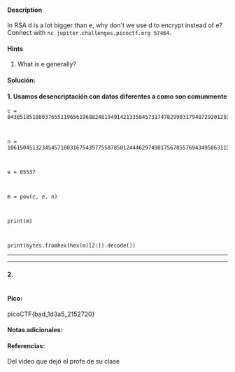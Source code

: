 
#### Description
In RSA d is a lot bigger than e, why don't we use d to encrypt instead of e? Connect with `nc jupiter.challenges.picoctf.org 57464`.

#### Hints 
1. What is e generally?


#### Solución:

#### 1. Usamos desencriptación con datos diferentes a como son comunmente

````
c = 84305185188037655119656196882481949142133584573174782990317948729201259426931147702172808136114564270021738864117096364220557407107344422671336027551603850961765035351862525562878226773336509302574483738248675785926927521244102289635286511187399412246823726455590997657904347722686841248626075229352705933036

  

n = 106150451323454571003167543977558785012444629749817567855769434958631156938398773535613122267212599085048107602456280687428185421831463464979918185242025008560668863728325408330415946608692414279449714196347185610028403897083288174925350574296749312675337276537221835174732125786404161888359246664507985943271

  

e = 65537

  

m = pow(c, e, n)

  

print(m)

  

print(bytes.fromhex(hex(m)[2:]).decode())
`````


--- 
---
#### 2.

````

`````


#### Pico:
picoCTF{bad_1d3a5_2152720}

#### Notas adicionales:


#### Referencias:
Del video que dejó el profe de su clase


